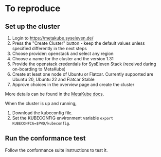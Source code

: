 # To reproduce

## Set up the cluster

1. Login to https://metakube.syseleven.de/
2. Press the "Create Cluster" button - keep the default values unless specified differently in the next steps
3. Choose provider: openstack and select any region
4. Choose a name for the cluster and the version 1.31
5. Provide the openstack credentials for SysEleven Stack (received during on-boarding to MetaKube)
6. Create at least one node of Ubuntu or Flatcar. Currently supported are Ubuntu 20, Ubuntu 22 and Flatcar Stable
7. Approve choices in the overview page and create the cluster

More details can be found in the [MetaKube docs](https://docs.syseleven.de/metakube/de/tutorials/create-a-cluster).

When the cluster is up and running,

1. Download the kubeconfig file.  
2. Set the KUBECONFIG environment variable `export KUBECONFIG=$PWD/kubeconfig`.

## Run the conformance test

Follow the conformance suite instructions to test it.
